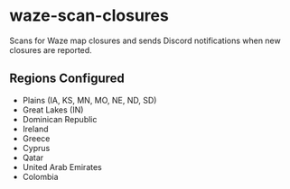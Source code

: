 # waze-scan-closures

Scans for Waze map closures and sends Discord notifications when new closures are reported.

## Regions Configured
* Plains (IA, KS, MN, MO, NE, ND, SD)
* Great Lakes (IN)
* Dominican Republic
* Ireland
* Greece
* Cyprus
* Qatar
* United Arab Emirates
* Colombia

